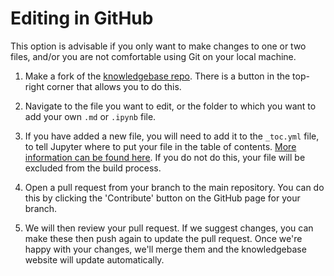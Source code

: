 # Editing in GitHub

This option is advisable if you only want to make changes to one or two files, and/or you are not comfortable using Git on your local machine.

1. Make a fork of the [knowledgebase repo](https://github.com/ukan-computational-acoustics/ca-knowledgebase). There is a button in the top-right corner that allows you to do this.
2. Navigate to the file you want to edit, or the folder to which you want to add  your own `.md` or `.ipynb` file.
3. If you have added a new file, you will need to add it to the `_toc.yml` file, to tell Jupyter where to put your file in the table of contents. [More information can be found here](https://jupyterbook.org/en/stable/structure/toc.html). If you do not do this, your file will be excluded from the build process.
4. Open a pull request from your branch to the main repository. You can do this by clicking the 'Contribute' button on the GitHub page for your branch.

5. We will then review your pull request. If we suggest changes, you can make these then push again to update the pull request. Once we're happy with your changes,
   we'll merge them and the knowledgebase website will update automatically.
